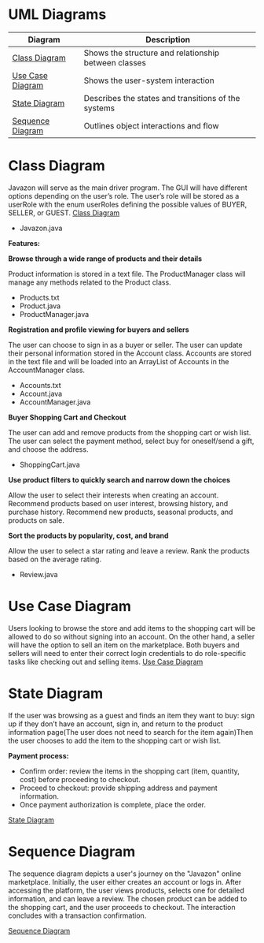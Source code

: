 # UML Diagrams

| Diagram | Description |
|---------|-------------|
| [Class Diagram](JavazonClassDiagram.png) | Shows the structure and relationship between classes |
| [Use Case Diagram](JavazonUseCaseDiagram.pdf) | Shows the user-system interaction |
| [State Diagram](JavazonStateDiagram.pdf) | Describes the states and transitions of the systems
| [Sequence Diagram](JavazonSequenceDiagram.pdf) | Outlines object interactions and flow 

# Class Diagram

Javazon will serve as the main driver program. The GUI will have different options depending on the user’s role. The user’s role will be stored as a userRole with the enum userRoles defining the possible values of BUYER, SELLER, or GUEST. [Class Diagram](https://github.com/jack-200/CS151-Javazon/blob/main/diagrams/Javazon%20Class%20Diagram.png)
- Javazon.java

**Features:**

**Browse through a wide range of products and their details**

Product information is stored in a text file. The ProductManager class will manage any methods related to the Product class.
- Products.txt
- Product.java
- ProductManager.java

**Registration and profile viewing for buyers and sellers**

The user can choose to sign in as a buyer or seller. The user can update their personal information stored in the Account class. Accounts are stored in the text file and will be loaded into an ArrayList of Accounts in the AccountManager class.
- Accounts.txt
- Account.java
- AccountManager.java

**Buyer Shopping Cart and Checkout**

The user can add and remove products from the shopping cart or wish list. The user can select the payment method, select buy for oneself/send a gift, and choose the address.
- ShoppingCart.java

**Use product filters to quickly search and narrow down the choices**

Allow the user to select their interests when creating an account. Recommend products based on user interest, browsing history, and purchase history. Recommend new products, seasonal products, and products on sale.

**Sort the products by popularity, cost, and brand**

Allow the user to select a star rating and leave a review. Rank the products based on the average rating.
- Review.java


# Use Case Diagram

Users looking to browse the store and add items to the shopping cart will be allowed to do so without signing into an account. On the other hand, a seller will have the option to sell an item on the marketplace. Both buyers and sellers will need to enter their correct login credentials to do role-specific tasks like checking out and selling items.
[Use Case Diagram](https://github.com/jack-200/CS151-Javazon/blob/main/diagrams/Use%20Case%20Diagram.pdf)

# State Diagram

If the user was browsing as a guest and finds an item they want to buy: sign up if they don’t have an account, sign in, and return to the product information page(The user does not need to search for the item again)Then the user chooses to add the item to the shopping cart or wish list.

**Payment process:**

- Confirm order: review the items in the shopping cart (item, quantity, cost) before proceeding to checkout.
- Proceed to checkout: provide shipping address and payment information.
- Once payment authorization is complete, place the order.

[State Diagram](https://github.com/jack-200/CS151-Javazon/blob/main/diagrams/JavazonStateDiagram.drawio.pdf)

# Sequence Diagram

The sequence diagram depicts a user's journey on the "Javazon" online marketplace. Initially, the user either creates an account or logs in. After accessing the platform, the user views products, selects one for detailed information, and can leave a review. The chosen product can be added to the shopping cart, and the user proceeds to checkout. The interaction concludes with a transaction confirmation.

[Sequence Diagram](https://github.com/jack-200/CS151-Javazon/blob/main/diagrams/JL%20-%20Javazon%20Sequence%20Diagram.pdf)